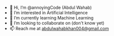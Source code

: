 - 👋 Hi, I’m @annoyingCode (Abdul Wahab)
- 👀 I’m interested in Artificial Intelligence
- 🌱 I’m currently learning Machine Learning
- 💞️ I’m looking to collaborate on (don't know yet)
- 📫 Reach me at abdulwahabkhan004@gmail.com

<!---
annoyingCode/annoyingCode is a ✨ special ✨ repository because its `README.md` (this file) appears on your GitHub profile.
You can click the Preview link to take a look at your changes.
--->
